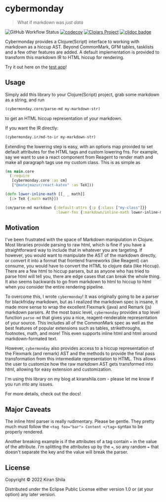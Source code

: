 # cybermonday

> What if markdown was _just data_

![GitHub Workflow Status](https://img.shields.io/github/workflow/status/kiranshila/cybermonday/Main)
[![codecov](https://codecov.io/gh/kiranshila/cybermonday/branch/master/graph/badge.svg?token=U0130A9B8Y)](https://codecov.io/gh/kiranshila/cybermonday)
[![Clojars Project](https://img.shields.io/clojars/v/com.kiranshila/cybermonday.svg)](https://clojars.org/com.kiranshila/cybermonday)
[![cljdoc badge](https://cljdoc.org/badge/com.kiranshila/cybermonday)](https://cljdoc.org/d/com.kiranshila/cybermonday/CURRENT)

Cybermonday provides a Clojure(Script) interface to working with markdown as a hiccup AST. Beyond CommonMark, GFM tables, tasklists and a few other features are added. A default implementation is provided to transform this markdown IR to HTML hiccup for rendering.

Try it out here on the [test app](https://kiranshila.github.io/cybermonday-test-app/)!

## Usage

Simply add this library to your Clojure(Script) project, grab some markdown as a string, and run

```clojure
(cybermonday.core/parse-md my-markdown-str)
```

to get an HTML hiccup representation of your markdown.

If you want the IR directly:

```clojure
(cybermonday.ir/md-to-ir my-markdown-str)
```

Extending the lowering step is easy, with an options map provided to set default attributes for the HTML tags and custom lowering fns.
For example, say we want to use a react component from Reagent to render math and make all paragraph tags use my custom class. This is as simple as

```clojure
(ns main.core
  (:require
   [cybermonday.core :as cm]
   ["@matejmazur/react-katex" :as TeX]))

(defn lower-inline-math [[_ _ math]]
  [:> TeX {:math math}])

(cm/parse-md markdown {:default-attrs {:p {:class ["my-class"]}}
                       :lower-fns {:markdown/inline-math lower-inline-math}}
```

## Motivation

I've been frustrated with the space of Markdown manipulation in Clojure. Most
libraries provide parsing to raw html, which is fine if you have a
straightforward way to include that in whatever you are targeting. If however,
you would want to manipulate the AST of the markdown directly, or convert it
into a format that frontend frameworks (like Reagent) can consume, you would
have to convert the HTML to clojure data (like Hiccup). There are a few html to
hiccup parsers, but as anyone who has tried to parse html will tell you, there
are edge cases that can break the whole thing. It also seems backwards to go
from markdown to html to hiccup to html when you consider the entire rendering
pipeline.

To overcome this, I wrote `cybermonday`! It was originally going to be a parser
for blackfriday markdown, but as I realized the markdown spec is insane, it made
more sense to wrap the excellent Flexmark (java) and Remark (js) markdown parsers. At the
most basic level, `cybermonday` provides a top level function `parse-md`
that gives you a nice, reagent-renderable representation of your source. This
includes all of the CommonMark spec as well as the best features of popular extensions such as tables,
strikethroughs, footnotes, math, and more! This
even supports inline html and html around markdown-formated text.

However, `cybermonday` also provides access to a hiccup representation of the
Flexmark (and remark) AST and the methods to provide the final pass transformation from
this intermediate representation to HTML. This allows the user to customize how the raw markdown AST
gets transformed into html, allowing for easy extension and customization.

I'm using this library on my blog at kiranshila.com - please let me know if you
run into any issues.

For more details, check out the docs!

## Major Caveats

The inline html parser is really rudimentary. Please be gentle. They pretty much must follow the `<tag foo="bar"> Content </tag>` syntax to be properly rendered.

Another breaking example is if the attributes of a tag contain `=` in the value of the attribute. I'm splitting the attributes up by the `=`, so any random `=` that doesn't separate the key and the value will break the parser.

## License

Copyright © 2022 Kiran Shila

Distributed under the Eclipse Public License either version 1.0 or (at
your option) any later version.
